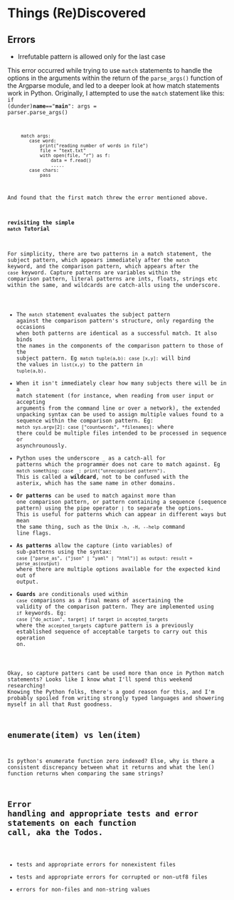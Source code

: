 
# Things (Re)Discovered


## Errors

+ Irrefutable pattern is allowed only for the last case 

This error occurred while trying to use `match` statements to handle the options in the arguments within the return of the `parse_args()` function of the Argparse module, and led to a deeper look at how match statements work in Python. Originally, I attempted to use the `match` statement like this:
    <code>
    if (dunder)__name__=="__main__":
        args = parser.parse_args()

         match args:
            case word:
                print("reading number of words in file")
                file = "text.txt"
                with open(file, "r") as f:
                    data = f.read()
                    .....
            case chars:
                pass

And found that the first match threw the error mentioned above. 

#### revisiting the simple `match` Tutorial

For simplicity, there are two patterns in a match statement, the subject pattern, which appears immediately after the `match` keyword, and the comparison pattern, which appears after the `case` keyword. Capture patterns are variables within the comparison pattern, literal patterns are ints, floats, strings etc within the same, and wildcards are catch-alls using the underscore.

+ The `match` statement evaluates the subject pattern against the comparison pattern's structure, only regarding the occasions when both patterns are identical as a successful match. It also binds the names in the components of the comparison pattern to those of the subject pattern. Eg `match tuple(a,b): case [x,y]:` will bind the values in `list(x,y)` to the pattern in `tuple(a,b)`.
+ When it isn't immediately clear how many subjects there will be in a match statement (for instance, when reading from user input or accepting arguments from the command line or over a network), the extended unpacking syntax can be used to assign multiple values found to a sequence within the comparison pattern. Eg: `match sys.argv[2]: case ["countwords", *filenames]:` where there could be multiple files intended to be processed in sequence or asynchrounously.
+ Python uses the underscore `_` as a catch-all for patterns which the programmer does not care to match against. Eg `match something: case _: print("unrecognised pattern")`. This is called a __wildcard__, not to be confused with the asterix, which has the same name in other domains.
+ __Or patterns__ can be used to match against more than one comparison pattern, or pattern containing a sequence (sequence pattern) using the pipe operator `|` to separate the options. This is useful for patterns which can appear in different ways but mean the same thing, such as the Unix `-h, -H, --help` command line flags.
+ __As patterns__ allow the capture (into variables) of sub-patterns using the syntax: `case ["parse_as", ("json" | "yaml" | "html")] as output: result = parse_as(output)` where there are multiple options available for the expected kind out of output.
+ __Guards__ are conditionals used within `case` comparisons as a final means of ascertaining the validity of the comparison pattern. They are implemented using `if` keywords. Eg: `case ["do_action", target] if target in accepted_targets` where the `accepted_targets` capture pattern is a previously established sequence of acceptable targets to carry out this operation on.

Okay, so capture patters cant be used more than once in Python match statements? Looks like I know what I'll spend this weekend researching! Knowing the Python folks, there's a good reason for this, and I'm probably spoiled from writing strongly typed languages and showering myself in all that Rust goodness.






## enumerate(item) vs len(item)

Is python's enumerate function zero indexed? Else, why is there a consistent discrepancy between what it returns and what the len() function returns when comparing the same strings?


## Error handling and appropriate tests and error statements on each function call, aka the Todos.

+ tests and appropriate errors for nonexistent files
+ tests and appropriate errors for corrupted or non-utf8 files
+ errors for non-files and non-string values
